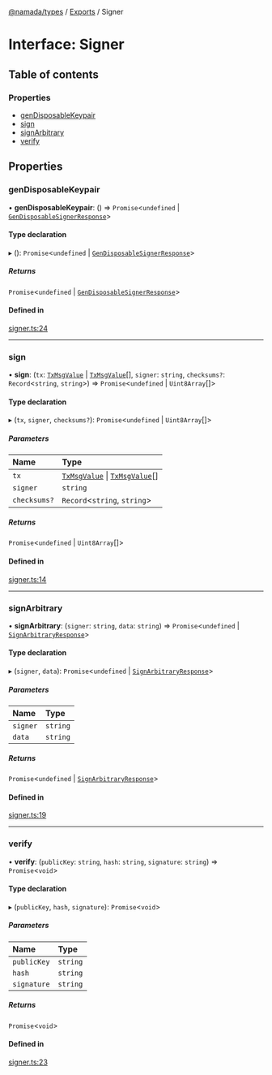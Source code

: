 [@namada/types](../README.md) / [Exports](../modules.md) / Signer

# Interface: Signer

## Table of contents

### Properties

- [genDisposableKeypair](Signer.md#gendisposablekeypair)
- [sign](Signer.md#sign)
- [signArbitrary](Signer.md#signarbitrary)
- [verify](Signer.md#verify)

## Properties

### genDisposableKeypair

• **genDisposableKeypair**: () => `Promise`\<`undefined` \| [`GenDisposableSignerResponse`](../modules.md#gendisposablesignerresponse)\>

#### Type declaration

▸ (): `Promise`\<`undefined` \| [`GenDisposableSignerResponse`](../modules.md#gendisposablesignerresponse)\>

##### Returns

`Promise`\<`undefined` \| [`GenDisposableSignerResponse`](../modules.md#gendisposablesignerresponse)\>

#### Defined in

[signer.ts:24](https://github.com/anoma/namada-interface/blob/7edc5dea72f906ae6699549c1d9c128a2fd22eac/packages/types/src/signer.ts#L24)

___

### sign

• **sign**: (`tx`: [`TxMsgValue`](../classes/TxMsgValue.md) \| [`TxMsgValue`](../classes/TxMsgValue.md)[], `signer`: `string`, `checksums?`: `Record`\<`string`, `string`\>) => `Promise`\<`undefined` \| `Uint8Array`[]\>

#### Type declaration

▸ (`tx`, `signer`, `checksums?`): `Promise`\<`undefined` \| `Uint8Array`[]\>

##### Parameters

| Name | Type |
| :------ | :------ |
| `tx` | [`TxMsgValue`](../classes/TxMsgValue.md) \| [`TxMsgValue`](../classes/TxMsgValue.md)[] |
| `signer` | `string` |
| `checksums?` | `Record`\<`string`, `string`\> |

##### Returns

`Promise`\<`undefined` \| `Uint8Array`[]\>

#### Defined in

[signer.ts:14](https://github.com/anoma/namada-interface/blob/7edc5dea72f906ae6699549c1d9c128a2fd22eac/packages/types/src/signer.ts#L14)

___

### signArbitrary

• **signArbitrary**: (`signer`: `string`, `data`: `string`) => `Promise`\<`undefined` \| [`SignArbitraryResponse`](../modules.md#signarbitraryresponse)\>

#### Type declaration

▸ (`signer`, `data`): `Promise`\<`undefined` \| [`SignArbitraryResponse`](../modules.md#signarbitraryresponse)\>

##### Parameters

| Name | Type |
| :------ | :------ |
| `signer` | `string` |
| `data` | `string` |

##### Returns

`Promise`\<`undefined` \| [`SignArbitraryResponse`](../modules.md#signarbitraryresponse)\>

#### Defined in

[signer.ts:19](https://github.com/anoma/namada-interface/blob/7edc5dea72f906ae6699549c1d9c128a2fd22eac/packages/types/src/signer.ts#L19)

___

### verify

• **verify**: (`publicKey`: `string`, `hash`: `string`, `signature`: `string`) => `Promise`\<`void`\>

#### Type declaration

▸ (`publicKey`, `hash`, `signature`): `Promise`\<`void`\>

##### Parameters

| Name | Type |
| :------ | :------ |
| `publicKey` | `string` |
| `hash` | `string` |
| `signature` | `string` |

##### Returns

`Promise`\<`void`\>

#### Defined in

[signer.ts:23](https://github.com/anoma/namada-interface/blob/7edc5dea72f906ae6699549c1d9c128a2fd22eac/packages/types/src/signer.ts#L23)
